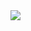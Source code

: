 <!--### Hi there 
-->
<div>
  <img src="[https://media.giphy.com/media/tEaDT85En43i8/giphy.gif](https://media.giphy.com/media/tEaDT85En43i8/giphy.gif)">
  </div>

<!--
**SpencerNicky/SpencerNicky** is a ✨ _special_ ✨ repository because its `README.md` (this file) appears on your GitHub profile.

Here are some ideas to get you started:

- 🔭 I’m currently working on ...
- 🌱 I’m currently learning ...
- 👯 I’m looking to collaborate on ...
- 🤔 I’m looking for help with ...
- 💬 Ask me about ...
- 📫 How to reach me: ...
- 😄 Pronouns: ...
- ⚡ Fun fact: ...
-->
